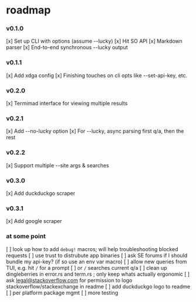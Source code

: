 # roadmap

### v0.1.0
[x] Set up CLI with options (assume --lucky)
[x] Hit SO API
[x] Markdown parser
[x] End-to-end synchronous --lucky output

### v0.1.1
[x] Add xdga config
[x] Finishing touches on cli opts like --set-api-key, etc.

### v0.2.0
[x] Termimad interface for viewing multiple results

### v0.2.1
[x] Add --no-lucky option
[x] For --lucky, async parsing first q/a, then the rest

### v0.2.2
[x] Support multiple --site args & searches

### v0.3.0
[x] Add duckduckgo scraper

### v0.3.1
[x] Add google scraper

### at some point
[ ] look up how to add `debug!` macros; will help troubleshooting blocked requests
[ ] use trust to distrubute app binaries
[ ] ask SE forums if I should bundle my api-key? (if so use an env var macro)
[ ] allow new queries from TUI, e.g. hit `/` for a prompt
[ ] or `/` searches current q/a
[ ] clean up dingleberries in error.rs and term.rs ; only keep whats actually ergonomic
[ ] ask legal@stackoverflow.com for permission to logo stackoverflow/stackexchange in readme
[ ] add duckduckgo logo to readme
[ ] per platform package mgmt
[ ] more testing

